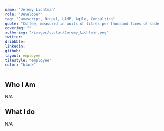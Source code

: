 ```yaml
---
name: "Jeremy Lichtman"
role: "Developer"
tag: "Javascript, Drupal, LAMP, Agile, Consulting"
quote: "Coffee, measured in units of litres per thousand lines of code."
coverimg: ""
authorimg: "/images/avatar/Jeremy_Lichtman.png"
twitter:
dribbble: 
linkedin:
github:
layout: employee
tilestyle: "employee"
color: "black"
---
```


## Who I Am

N/A

## What I do

N/A